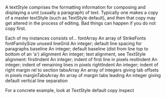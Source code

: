 A textStyle comprises the formatting information for composing and displaying a unit (usually a paragraph) of text.  Typically one makes a copy of a master textStyle (such as TextStyle default), and then that copy may get altered in the process of editing.  Bad things can happen if you do not copy first.Each of my instances consists of...	fontArray		An array of StrikeFonts	fontFamilySize	unused	lineGrid			An integer; default line spacing for paragraphs	baseline			An integer; default baseline (dist from line top to bottom of an 'a')	alignment		An integer; text alignment, see TextStyle alignment:	firstIndent		An integer; indent of first line in pixels	restIndent		An integer; indent of remaining lines in pixels	rightIndent		An integer; indent of right margin rel to section	tabsArray		An array of integers giving tab offsets in pixels	marginTabsArray	An array of margin tabs	leading			An integer giving default vertical line separationFor a concrete example, look at TextStyle default copy inspect